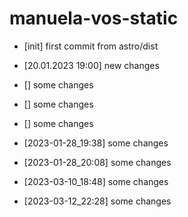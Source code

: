 # manuela-vos-static
- [init] first commit from astro/dist
- [20.01.2023 19:00] new changes
- [] some changes
- [] some changes
- [] some changes

- [2023-01-28_19:38] some changes

- [2023-01-28_20:08] some changes

- [2023-03-10_18:48] some changes

- [2023-03-12_22:28] some changes

